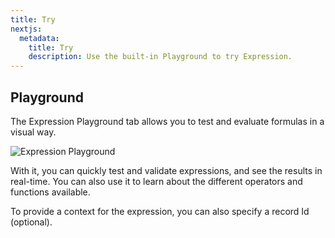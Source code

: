 ```yaml
---
title: Try
nextjs:
  metadata:
    title: Try
    description: Use the built-in Playground to try Expression.
---
```


## Playground

The Expression Playground tab allows you to test and evaluate formulas in a
visual way.

![Expression Playground](./../expression-playground.png)

With it, you can quickly test and validate expressions, and see the results
in real-time. You can also use it to learn about the different operators and
functions available.

To provide a context for the expression, you can also specify a record Id (optional).
